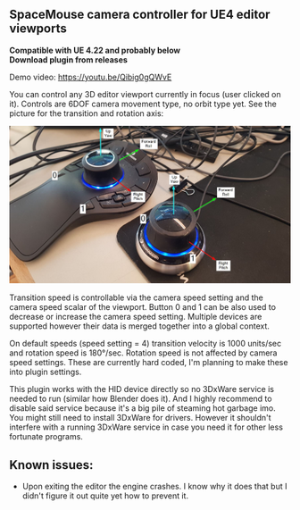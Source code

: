 ## SpaceMouse camera controller for UE4 editor viewports

**Compatible with UE 4.22 and probably below**  
**Download plugin from releases**

Demo video: https://youtu.be/Qibig0gQWvE

You can control any 3D editor viewport currently in focus (user clicked on it). Controls are 6DOF camera movement type, no orbit type yet. See the picture for the transition and rotation axis:

![Alt text](/ReadmeMedia/coordinates.jpg?raw=true "Coordinates")

Transition speed is controllable via the camera speed setting and the camera speed scalar of the viewport. Button 0 and 1 can be also used to decrease or increase the camera speed setting. Multiple devices are supported however their data is merged together into a global context.

On default speeds (speed setting = 4) transition velocity is 1000 units/sec and rotation speed is 180°/sec. Rotation speed is not affected by camera speed settings. These are currently hard coded, I'm planning to make these into plugin settings.

This plugin works with the HID device directly so no 3DxWare service is needed to run (similar how Blender does it). And I highly recommend to disable said service because it's a big pile of steaming hot garbage imo. You might still need to install 3DxWare for drivers. However it shouldn't interfere with a running 3DxWare service in case you need it for other less fortunate programs.

## Known issues:

* Upon exiting the editor the engine crashes. I know why it does that but I didn't figure it out quite yet how to prevent it.
